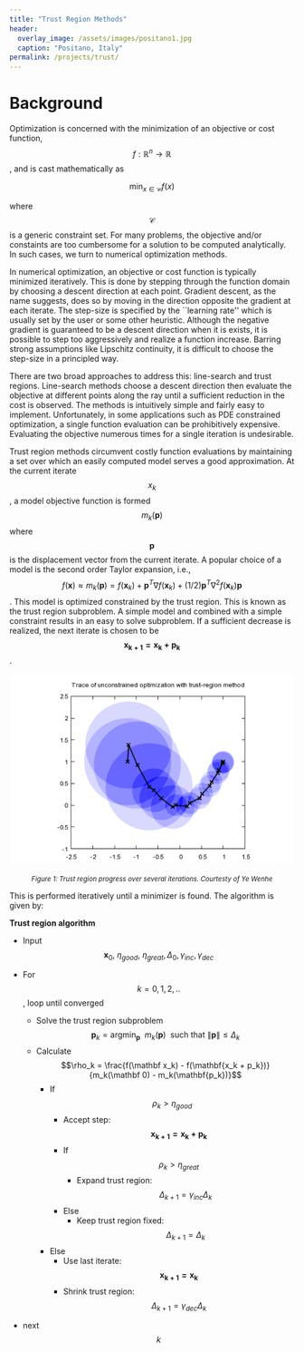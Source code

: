 ```yaml
---
title: "Trust Region Methods"
header:
  overlay_image: /assets/images/positano1.jpg
  caption: "Positano, Italy"
permalink: /projects/trust/
---
```


# Background
Optimization is concerned with the minimization of an objective or cost function, $$f: \mathbb R^n \rightarrow \mathbb R$$, and is cast mathematically as 

$$
\min_{x \in \mathcal C} f(x) 
$$

where $$\mathcal C$$ is a generic constraint set. For many problems, the objective and/or constaints are too cumbersome for a solution to be computed analytically. In such cases, we turn to numerical optimization methods.

In numerical optimization, an objective or cost function is typically minimized iteratively. This is done by stepping through the function domain by choosing a descent direction at each point. Gradient descent, as the name suggests, does so by moving in the direction opposite the gradient at each iterate. The step-size is specified by the ``learning rate'' which is usually set by the user or some other heuristic. Although the negative gradient is guaranteed to be a descent direction when it is exists, it is possible to step too aggressively and realize a function increase. Barring strong assumptions like Lipschitz continuity, it is difficult to choose the step-size in a principled way. 

There are two broad approaches to address this: line-search and trust regions. Line-search methods choose a descent direction then evaluate the objective at different points along the ray until a sufficient reduction in the cost is observed. The methods is intuitively simple and fairly easy to implement. Unfortunately, in some applications such as PDE constrained optimization, a single function evaluation can be prohibitively expensive. Evaluating the objective numerous times for a single iteration is undesirable.

Trust region methods circumvent costly function evaluations by maintaining a set over which an easily computed model serves a good approximation. At the current iterate $$x_k$$, a model objective function is formed $$m_k(\mathbf p)$$ where $$\mathbf p$$ is the displacement vector from the current iterate. A popular choice of a model is the second order Taylor expansion, i.e., $$f(\mathbf x) \approx m_k(\mathbf p) = f(\mathbf x_k) + \mathbf p^T \nabla f(\mathbf x_k) + (1/2) \mathbf p^T \nabla^2 f(\mathbf x_k) \mathbf p$$. This model is optimized constrained by the trust region. This is known as the trust region subproblem. A simple model and combined with a simple constraint results in an easy to solve subproblem. If a sufficient decrease is realized, the next iterate is chosen to be $$\mathbf{x_{k+1} = x_k + p_k}$$.

<p align="center">
  <img title="https://optimization.mccormick.northwestern.edu/index.php/File:Trust-Region_Method_Overview.png" alt="https://optimization.mccormick.northwestern.edu/index.php/File:Trust-Region_Method.png" src="/assets/images/Trust-Region_Method_Overview.png">
</p>
<p align = "center">
  <em> <small> Figure 1: Trust region progress over several iterations. Courtesty of Ye Wenhe </small> </em>
</p>

This is performed iteratively until a minimizer is found. The algorithm is given by: 

__Trust region algorithm__
- Input $$\mathbf x_0, \ \eta_{good}, \ \eta_{great}, \Delta_0, \gamma_{inc}, \gamma_{dec}$$
- For $$k = 0, 1, 2, ..$$, loop until converged
    - Solve the trust region subproblem $$\mathbf p_k = \text{argmin}_{\mathbf p} \ \ m_k(\mathbf p) \ \   \text{such that }\| \mathbf p \| \le \Delta_k$$
    - Calculate $$\rho_k = \frac{f(\mathbf x_k) - f(\mathbf{x_k + p_k})}{m_k(\mathbf 0) - m_k(\mathbf{p_k})}$$
      - If $$\rho_k > \eta_{good}$$
        - Accept step: $$\mathbf {x_{k+1} = x_{k} + p_k}$$
        - If $$\rho_k > \eta_{great}$$
            - Expand trust region: $$\Delta_{k+1} = \gamma_{inc} \Delta_k$$
        - Else 
            - Keep trust region fixed: $$\Delta_{k+1} = \Delta_k$$
      - Else
        - Use last iterate: $$\mathbf{x_{k+1} = x_k}$$
        - Shrink trust region: $$\Delta_{k+1} = \gamma_{dec} \Delta_k$$


- next $$k$$
